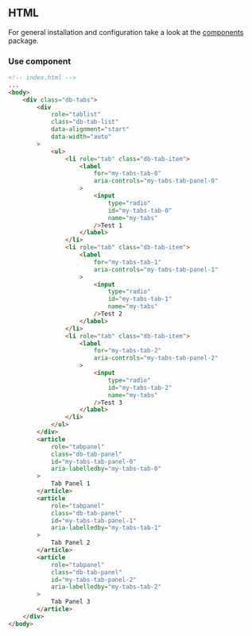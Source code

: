 <!--
SPDX-FileCopyrightText: 2025 DB Systel GmbH

SPDX-License-Identifier: Apache-2.0
-->

## HTML

For general installation and configuration take a look at the [components](https://www.npmjs.com/package/@db-ux/core-components) package.

### Use component

```html index.html
<!-- index.html -->
...
<body>
	<div class="db-tabs">
		<div
			role="tablist"
			class="db-tab-list"
			data-alignment="start"
			data-width="auto"
		>
			<ul>
				<li role="tab" class="db-tab-item">
					<label
						for="my-tabs-tab-0"
						aria-controls="my-tabs-tab-panel-0"
					>
						<input
							type="radio"
							id="my-tabs-tab-0"
							name="my-tabs"
						/>Test 1
					</label>
				</li>
				<li role="tab" class="db-tab-item">
					<label
						for="my-tabs-tab-1"
						aria-controls="my-tabs-tab-panel-1"
					>
						<input
							type="radio"
							id="my-tabs-tab-1"
							name="my-tabs"
						/>Test 2
					</label>
				</li>
				<li role="tab" class="db-tab-item">
					<label
						for="my-tabs-tab-2"
						aria-controls="my-tabs-tab-panel-2"
					>
						<input
							type="radio"
							id="my-tabs-tab-2"
							name="my-tabs"
						/>Test 3
					</label>
				</li>
			</ul>
		</div>
		<article
			role="tabpanel"
			class="db-tab-panel"
			id="my-tabs-tab-panel-0"
			aria-labelledby="my-tabs-tab-0"
		>
			Tab Panel 1
		</article>
		<article
			role="tabpanel"
			class="db-tab-panel"
			id="my-tabs-tab-panel-1"
			aria-labelledby="my-tabs-tab-1"
		>
			Tab Panel 2
		</article>
		<article
			role="tabpanel"
			class="db-tab-panel"
			id="my-tabs-tab-panel-2"
			aria-labelledby="my-tabs-tab-2"
		>
			Tab Panel 3
		</article>
	</div>
</body>
```
